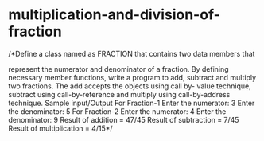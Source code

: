 # multiplication-and-division-of-fraction

/*Define a class named as FRACTION that contains two data members that

represent the numerator and denominator of a fraction. By defining
necessary member functions, write a program to add, subtract and multiply
two fractions. The add accepts the objects using call
by- value technique,
subtract using call-by-reference and multiply using call-by-address
technique.
Sample input/Output
For Fraction-1
Enter the numerator: 3
Enter the denominator: 5
For Fraction-2
Enter the numerator: 4
Enter the denominator: 9
Result of addition = 47/45
Result of subtraction = 7/45
Result of multiplication = 4/15*/
